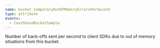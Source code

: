 ```yaml
---
name: bucket.temporaryOutOfMemoryErrorsPerSecond
type: attribute
events:
  - CouchbaseBucketSample
---
```


Number of back-offs sent per second to client SDKs due to out of memory situations from this bucket.